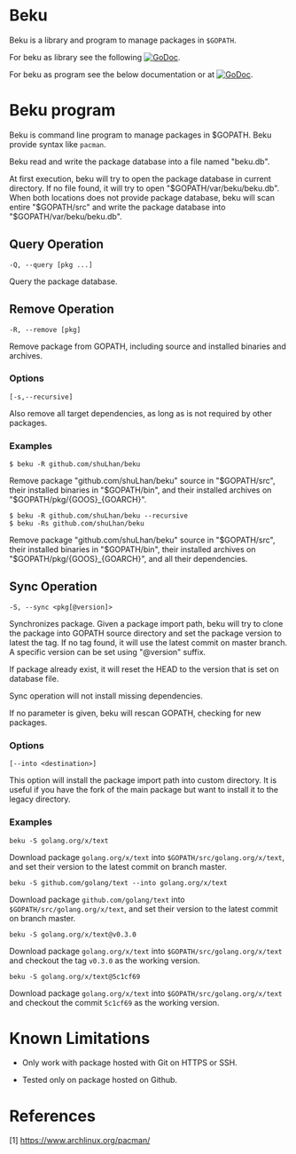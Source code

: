 # Beku

Beku is a library and program to manage packages in `$GOPATH`.

For beku as library see the following
[![GoDoc](https://godoc.org/github.com/shuLhan/beku?status.svg)](https://godoc.org/github.com/shuLhan/beku).

For beku as program see the below documentation or at
[![GoDoc](https://godoc.org/github.com/shuLhan/beku/cmd/beku?status.svg)](https://godoc.org/github.com/shuLhan/beku/cmd/beku).


# Beku program

Beku is command line program to manage packages in $GOPATH. Beku provide
syntax like `pacman`.

Beku read and write the package database into a file named "beku.db".

At first execution, beku will try to open the package database in current
directory. If no file found, it will try to open
"$GOPATH/var/beku/beku.db". When both locations does not provide
package database, beku will scan entire "$GOPATH/src" and write the
package database into "$GOPATH/var/beku/beku.db".

## Query Operation

	-Q, --query [pkg ...]

Query the package database.

## Remove Operation

	-R, --remove [pkg]

Remove package from GOPATH, including source and installed binaries and
archives.

### Options

	[-s,--recursive]

Also remove all target dependencies, as long as is not required by other
packages.

### Examples

	$ beku -R github.com/shuLhan/beku

Remove package "github.com/shuLhan/beku" source in "$GOPATH/src",
their installed binaries in "$GOPATH/bin", and their installed archives on
"$GOPATH/pkg/{GOOS}_{GOARCH}".

	$ beku -R github.com/shuLhan/beku --recursive
	$ beku -Rs github.com/shuLhan/beku

Remove package "github.com/shuLhan/beku" source in "$GOPATH/src",
their installed binaries in "$GOPATH/bin", their installed archives on
"$GOPATH/pkg/{GOOS}_{GOARCH}", and all their dependencies.


## Sync Operation

	-S, --sync <pkg[@version]>

Synchronizes package. Given a package import path, beku will try to clone
the package into GOPATH source directory and set the package version to
latest the tag. If no tag found, it will use the latest commit on master
branch. A specific version can be set using "@version" suffix.

If package already exist, it will reset the HEAD to the version that is set
on database file.

Sync operation will not install missing dependencies.

If no parameter is given, beku will rescan GOPATH, checking for new
packages.

### Options

	[--into <destination>]

This option will install the package import path into custom directory.
It is useful if you have the fork of the main package but want to install
it to the legacy directory.

### Examples

	beku -S golang.org/x/text

Download package `golang.org/x/text` into `$GOPATH/src/golang.org/x/text`,
and set their version to the latest commit on branch master.

	beku -S github.com/golang/text --into golang.org/x/text

Download package `github.com/golang/text` into
`$GOPATH/src/golang.org/x/text`, and set their version to the latest commit
on branch master.

	beku -S golang.org/x/text@v0.3.0

Download package `golang.org/x/text` into `$GOPATH/src/golang.org/x/text`
and checkout the tag `v0.3.0` as the working version.

	beku -S golang.org/x/text@5c1cf69

Download package `golang.org/x/text` into `$GOPATH/src/golang.org/x/text`
and checkout the commit `5c1cf69` as the working version.


# Known Limitations

* Only work with package hosted with Git on HTTPS or SSH.

* Tested only on package hosted on Github.


# References

[1] https://www.archlinux.org/pacman/
